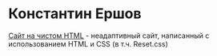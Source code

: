 

# Константин Ершов


[Сайт на чистом HTML]( https://konstantinershow.github.io/less12/ "Учебный проект: использование html, css, +reset.css") - неадаптивный сайт, написанный с использованием HTML и CSS (в т.ч. Reset.css)
